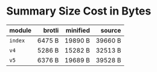 # Summary Size Cost in Bytes

| module           |   brotli | minified |   source |
|:-----------------|---------:|---------:|---------:|
| `index`          |   6475 B |  19890 B |  39660 B |
| `v4`             |   5286 B |  15282 B |  32513 B |
| `v5`             |   6376 B |  19689 B |  39528 B |


